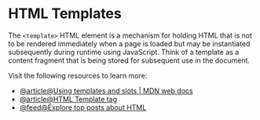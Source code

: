 # HTML Templates

The `<template>` HTML element is a mechanism for holding HTML that is not to be rendered immediately when a page is loaded but may be instantiated subsequently during runtime using JavaScript. Think of a template as a content fragment that is being stored for subsequent use in the document.

Visit the following resources to learn more:

- [@article@Using templates and slots | MDN web docs](https://developer.mozilla.org/en-US/docs/Web/Web_Components/Using_templates_and_slots)
- [@article@HTML Template tag](https://www.w3schools.com/tags/tag_template.asp)
- [@feed@Explore top posts about HTML](https://app.daily.dev/tags/html?ref=roadmapsh)
